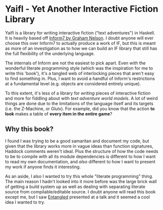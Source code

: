 # Yaifl - **Y**et **A**nother **I**nteractive **F**iction **L**ibrary

Yaifl is a library for writing interactive fiction ("text adventures") in Haskell. 
It is heavily based off [Inform7 by Graham Nelson](http://inform7.com/). I doubt anyone will ever choose this over Inform7 to actually produce a work of IF, but this is meant as more of an investigation as to how we can build an IF library that still has the full flexibility of the underlying language. 

The internals of Inform are not the easiest to pick apart. Even with the wonderful literate programming style (which was the inspiration for me to write this 'book'), it's a tangled web of interlocking pieces that aren't easy to find something in. Plus, I want to avoid a handful of Inform's restrictions at a fundamental level (e.g. objects are considered entirely unique). 

To this extent, it's less of a library for *writing* pieces of interactive fiction and more for fiddling about with *text adventure world models*. A lot of weird things are done due to the limitations of the language itself and its targets (i.e. the Z-Machine, or Glulx). For example, did you know that the action **to look** makes a table of **every item in the entire game**?

## Why this book?

I found I was trying to be a good samaritan and document my code, but given that the library works more in vague ideas
than function signatures, Haddock comments weren't ideal. Plus the structure of how the code needs to be to compile with
all its module dependencies is different to how I want to read my own documentation, and *also* different to how I want to
present my work if anyone finds it interesting. 

As an aside, I also I wanted to try this whole "literate programming" thing. The main reason I hadn't looked into it more before
was the large brick wall of getting a build system up as well as dealing with separating literate source from compilable/editable source.
I doubt anyone will read this book except me, but I saw [Entangled](https://entangled.github.io) presented at a talk and it seemed a cool idea I wanted to try.
